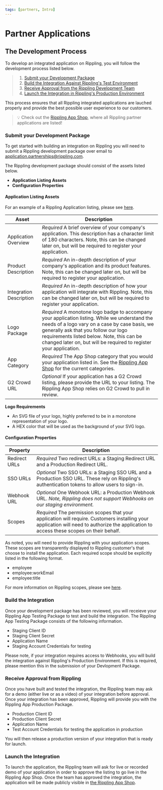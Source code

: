 ```yaml
---
tags: [partners, Intro]
---
```


# Partner Applications

## The Development Process

To develop an integrated application on Rippling, you will follow the development process listed below.

<!-- theme: success -->

> 1. [Submit your Development Package](https://rippling.stoplight.io/docs/rippling-api/docs/b-Partners.md#submit-your-development-package)
> 2. [Build the Integration Against Rippling's Test Environment](https://rippling.stoplight.io/docs/rippling-api/docs/b-Partners.md#build-the-integration)
> 3. [Receive Approval from the Rippling Development Team](https://rippling.stoplight.io/docs/rippling-api/docs/b-Partners.md#receive-approval-from-rippling)
> 4. [Launch the Integration in Rippling's Production Environment](https://rippling.stoplight.io/docs/rippling-api/docs/b-Partners.md#launch-the-integration)

This process ensures that all Rippling integrated applications are lauched properly and provide the best possible user experience to our customers.

<!-- theme: success -->

> 💡 Check out the [Rippling App Shop](rippling.com/app-shop), where all Rippling partner applications are listed!

### Submit your Development Package

To get started with building an integration on Rippling you will need to submit a Rippling development package over email to [application.partnerships@rippling.com](mailto:application.partnerships@rippling.com).

The Rippling development package should consist of the assets listed below.

- **Application Listing Assets**
- **Configuration Properties**


#### Application Listing Assets

For an example of a Rippling Application listing, please see [here](https://www.rippling.com/app-shop/app/slack).

| Asset                      | Description                                                                                                                                                                                                                                                                                    |
| -------------------------- | ---------------------------------------------------------------------------------------------------------------------------------------------------------------------------------------------------------------------------------------------------------------------------------------------- |
| Application Overview       | _Required_ A brief overview of your company's application. This description has a character limit of 180 characters. Note, this can be changed later on, but will be required to register your application.|
| Product Description        | _Required_ An in-depth description of your company's application and its product features. Note, this can be changed later on, but will be required to register your application.|
| Integration Description    | _Required_ An in-depth description of how your application will integrate with Rippling. Note, this can be changed later on, but will be required to register your application.|
| Logo Package               | _Required_ A monotone logo badge to accompany your application listing. While we understand the needs of a logo vary on a case by case basis, we generally ask that you follow our logo requirements listed below. Note, this can be changed later on, but will be required to register your application.|
| App Category | _Required_ The App Shop category that you would your application listed in. See the [Rippling App Shop](rippling.com/app-shop) for the current categories.|
| G2 Crowd URL               | _Optional_ If your application has a G2 Crowd listing, please provide the URL to your listing. The Rippling App Shop relies on G2 Crowd to pull in review.|

**Logo Requirements**

- An SVG file of your logo, highly preferred to be in a monotone representation of your logo. 
- A HEX color that will be used as the background of your SVG logo.

#### Configuration Properties

| Property           | Description                                                                                                                                |
|---------------|--------------------------------------------------------------------------------------------------------------------------------------------|
| Redirect URLs | *Required* Two redirect URLs: a Staging Redirect URL and a Production Redirect URL.                                                            |
| SSO URLs      | *Optional* Two SSO URLs: a Staging SSO URL and a Production SSO URL. These rely on Rippling's authentication tokens to allow users to sign-in. |
| Webhook URL   | *Optional* One Webhook URL: a Production Webhook URL. _Note, Rippling does not support Webhooks on our staging environment._                 |
|Scopes   |*Required* The permission scopes that your application will require. Customers installing your application will need to authorize the application to access these scopes on their behalf.

As noted, you will need to provide Rippling with your application scopes. These scopes are transparently displayed to Rippling customer's that choose to install the application. Each required scope should be explicitly listed in the following format.

- employee
- employee:workEmail
- employee:title

For more information on Rippling scopes, please see [here](https://rippling.stoplight.io/docs/rippling-api/docs/e-Scopes.md).

### Build the Integration

Once your development package has been reviewed, you will receieve your Rippling App Testing Package to test and build the integration. The Rippling App Testing Package consists of the following information.

- Staging Client ID
- Staging Client Secret
- Application Name
- Staging Account Credentials for testing

Please note, if your integration requires access to Webhooks, you will build the integration against Rippling's Production Environment. If this is required, please mention this in the submission of your Devlopment Package.

### Receive Approval from Rippling

Once you have built and tested the integration, the Rippling team may ask for a demo (either live or as a video) of your integration before approval. Once your integration has been approved, Rippling will provide you with the Rippling App Production Package.

- Production Client ID
- Production Client Secret
- Application Name
- Test Account Credentials for testing the application in production

You will then release a production version of your integration that is ready for launch.

### Launch the Integration

To launch the application, the Rippling team will ask for live or recorded demo of your application in order to approve the listing to go live in the Rippling App Shop. Once the team has approved the integration, the application will be made publicly visible in [the Rippling App Shop](rippling.com/app-shop).